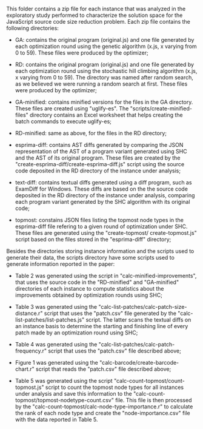This folder contains a zip file for each instance that was analyzed in the exploratory study performed 
to characterize the solution space for the JavaScript source code size reduction problem. Each zip file
contains the following directories:

* GA: contains the original program (original.js) and one file generated by each optimization round
  using the genetic algorithm (x.js, x varying from 0 to 59). These files were produced by the 
  optimizer;

* RD: contains the original program (original.js) and one file generated by each optimization round
  using the stochastic hill climbing algorithm (x.js, x varying from 0 to 59). The directory was 
  named after random search, as we believed we were running a random search at first. These files 
  were produced by the optimizer;

* GA-minified: contains minified versions for the files in the GA directory. These files are created
  using "uglify-es". The "scripts/create-minified-files" directory contains an Excel worksheet that
  helps creating the batch commands to execute uglify-es;
  
* RD-minified: same as above, for the files in the RD directory;

* esprima-diff: contains AST diffs generated by comparing the JSON representation of the AST of a
  program variant generated using SHC and the AST of its original program. These files are created
  by the "create-esprima-diff/create-esprima-diff.js" script using the source code deposited in
  the RD directory of the instance under analysis;

* text-diff: contains textual diffs generated using a diff program, such as ExamDiff for Windows.
  These diffs are based on the the source code deposited in the RD directory of the instance under
  analysis, comparing each program variant generated by the SHC algorithm with its original code;

* topmost: constains JSON files listing the topmost node types in the esprima-diff file refering
  to a given round of optimization under SHC. These files are generated using the "create-topmost/
  create-topmost.js" script based on the files stored in the "esprima-diff" directory;

  
Besides the directories storing instance information and the scripts used to generate their data,
the scripts directory have some scripts used to generate information reported in the paper:

* Table 2 was generated using the script in "calc-minified-improvements", that uses the source
  code in the "RD-minified" and "GA-minified" directories of each instance to compute statistics
  about the improvements obtained by optimization rounds using SHC;

* Table 3 was generated using the "calc-list-patches/calc-patch-size-distance.r" script that uses
  the "patch.csv" file generated by the "calc-list-patches/list-patches.js" script. The latter
  scans the textual diffs on an instance basis to determine the starting and finishing line of 
  every patch made by an optimization round using SHC;

* Table 4 was generated using the "calc-list-patches/calc-patch-frequency.r" script that uses
  the "patch.csv" file described above;

* Figure 1 was generated using the "calc-barcode/create-barcode-chart.r" script that reads the
  "patch.csv" file described above;

* Table 5 was generated using the script "calc-count-topmost/count-topmost.js" script to count 
  the topmost node types for all instances under analysis and save this information to the 
  "calc-count-topmost/topmost-nodetype-count.csv" file. This file is then processed by the
  "calc-count-topmost/calc-node-type-importance.r" to calculate the rank of each node type
  and create the "node-importance.csv" file with the data reported in Table 5.
